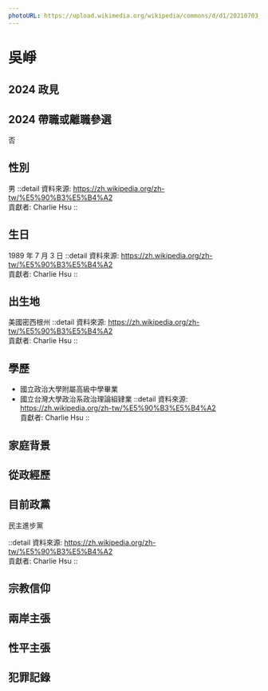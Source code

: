```yaml
---
photoURL: https://upload.wikimedia.org/wikipedia/commons/d/d1/20210703_%E5%90%B3%E5%B4%A2%E6%96%BC%E6%A6%9B%E5%B1%85.jpg
---
```


# 吳崢

## 2024 政見

## 2024 帶職或離職參選

否

## 性別

男
::detail
資料來源: https://zh.wikipedia.org/zh-tw/%E5%90%B3%E5%B4%A2
<br>
貢獻者: Charlie Hsu
::

## 生日

1989 年 7 月 3 日
::detail
資料來源: https://zh.wikipedia.org/zh-tw/%E5%90%B3%E5%B4%A2
<br>
貢獻者: Charlie Hsu
::

## 出生地

美國密西根州
::detail
資料來源: https://zh.wikipedia.org/zh-tw/%E5%90%B3%E5%B4%A2
<br>
貢獻者: Charlie Hsu
::

## 學歷

- 國立政治大學附屬高級中學畢業
- 國立台灣大學政治系政治理論組肄業
  ::detail
  資料來源: https://zh.wikipedia.org/zh-tw/%E5%90%B3%E5%B4%A2
  <br>
  貢獻者: Charlie Hsu
  ::

## 家庭背景

## 從政經歷

## 目前政黨

民主進步黨

::detail
資料來源: https://zh.wikipedia.org/zh-tw/%E5%90%B3%E5%B4%A2
<br>
貢獻者: Charlie Hsu
::

## 宗教信仰

## 兩岸主張

## 性平主張

## 犯罪記錄
